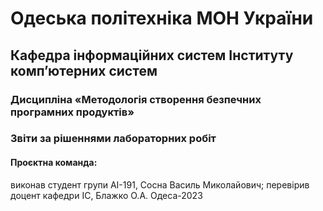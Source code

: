 # Одеська політехніка МОН України
## Кафедра інформаційних систем Інституту комп’ютерних систем
### Дисципліна «Методологія створення безпечних програмних продуктів»
### Звіти за рішеннями лабораторних робіт
#### Проєктна команда:
 виконав студент групи АІ-191, Сосна Василь Миколайович;
 перевірив доцент кафедри ІС, Блажко О.А.
Одеса-2023
